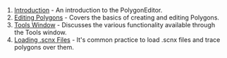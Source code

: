 1.  [Introduction](/frb/docs/index.php?title=PolygonEditor:Tutorials:Introduction.md "PolygonEditor:Tutorials:Introduction") - An introduction to the PolygonEditor.
2.  [Editing Polygons](/frb/docs/index.php?title=PolygonEditor:Tutorials:Editing_Polygons.md "PolygonEditor:Tutorials:Editing Polygons") - Covers the basics of creating and editing Polygons.
3.  [Tools Window](/frb/docs/index.php?title=PolygonEditor:Tutorials:Tools_Window.md "PolygonEditor:Tutorials:Tools Window") - Discusses the various functionality available through the Tools window.
4.  [Loading .scnx Files](/frb/docs/index.php?title=PolygonEditor:Tutorials:Loading_.scnx_Files.md "PolygonEditor:Tutorials:Loading .scnx Files") - It's common practice to load .scnx files and trace polygons over them.
